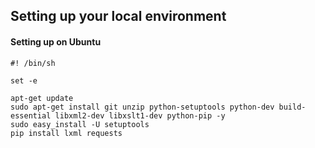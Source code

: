 ## Setting up your local environment 

#### Setting up on Ubuntu 

```
#! /bin/sh

set -e

apt-get update
sudo apt-get install git unzip python-setuptools python-dev build-essential libxml2-dev libxslt1-dev python-pip -y
sudo easy_install -U setuptools
pip install lxml requests
```
